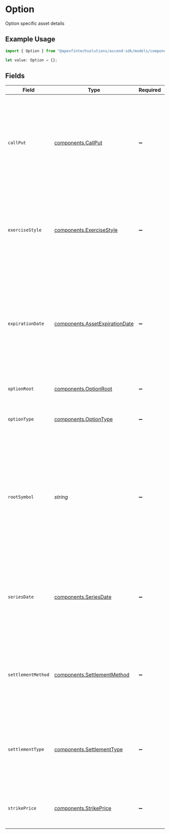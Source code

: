 # Option

Option specific asset details

## Example Usage

```typescript
import { Option } from "@apexfintechsolutions/ascend-sdk/models/components";

let value: Option = {};
```

## Fields

| Field                                                                                                                                                                                                                                          | Type                                                                                                                                                                                                                                           | Required                                                                                                                                                                                                                                       | Description                                                                                                                                                                                                                                    | Example                                                                                                                                                                                                                                        |
| ---------------------------------------------------------------------------------------------------------------------------------------------------------------------------------------------------------------------------------------------- | ---------------------------------------------------------------------------------------------------------------------------------------------------------------------------------------------------------------------------------------------- | ---------------------------------------------------------------------------------------------------------------------------------------------------------------------------------------------------------------------------------------------- | ---------------------------------------------------------------------------------------------------------------------------------------------------------------------------------------------------------------------------------------------- | ---------------------------------------------------------------------------------------------------------------------------------------------------------------------------------------------------------------------------------------------- |
| `callPut`                                                                                                                                                                                                                                      | [components.CallPut](../../models/components/callput.md)                                                                                                                                                                                       | :heavy_minus_sign:                                                                                                                                                                                                                             | Indicates whether the option is a Call or a Put. A Put entitles the holder to sell shares at the specified strike_price, while a Call entitles the holder to buy shares at the specified strike_price.                                         | CALL                                                                                                                                                                                                                                           |
| `exerciseStyle`                                                                                                                                                                                                                                | [components.ExerciseStyle](../../models/components/exercisestyle.md)                                                                                                                                                                           | :heavy_minus_sign:                                                                                                                                                                                                                             | Indicates how and when an option can be exercised, either American (exercise any time before expiration) or European (exercise only at expiration).                                                                                            | AMERICAN                                                                                                                                                                                                                                       |
| `expirationDate`                                                                                                                                                                                                                               | [components.AssetExpirationDate](../../models/components/assetexpirationdate.md)                                                                                                                                                               | :heavy_minus_sign:                                                                                                                                                                                                                             | The date when the option contract expires. This will typically match the series_date but can vary when the option expiration is accelerated for a given series. This field will represent the actual expiration date.                          | {<br/>"day": 16,<br/>"month": 4,<br/>"year": 2025<br/>}                                                                                                                                                                                        |
| `optionRoot`                                                                                                                                                                                                                                   | [components.OptionRoot](../../models/components/optionroot.md)                                                                                                                                                                                 | :heavy_minus_sign:                                                                                                                                                                                                                             | The full option root information                                                                                                                                                                                                               |                                                                                                                                                                                                                                                |
| `optionType`                                                                                                                                                                                                                                   | [components.OptionType](../../models/components/optiontype.md)                                                                                                                                                                                 | :heavy_minus_sign:                                                                                                                                                                                                                             | Type of deliverable asset the option is set to deliver upon expiry.                                                                                                                                                                            | EQUITY                                                                                                                                                                                                                                         |
| `rootSymbol`                                                                                                                                                                                                                                   | *string*                                                                                                                                                                                                                                       | :heavy_minus_sign:                                                                                                                                                                                                                             | The leading segment of the OSI, which is typically the original deliverable symbol of the option. There are frequent exceptions to this rule, such as when there are multiple deliverables or the deliverable goes through a corporate action. | AAPL1                                                                                                                                                                                                                                          |
| `seriesDate`                                                                                                                                                                                                                                   | [components.SeriesDate](../../models/components/seriesdate.md)                                                                                                                                                                                 | :heavy_minus_sign:                                                                                                                                                                                                                             | The date of the option contract this is the value in the OSI and is typically the same as the expiration_date but can vary when the option expiration is accelerated.                                                                          | {<br/>"day": 16,<br/>"month": 4,<br/>"year": 2025<br/>}                                                                                                                                                                                        |
| `settlementMethod`                                                                                                                                                                                                                             | [components.SettlementMethod](../../models/components/settlementmethod.md)                                                                                                                                                                     | :heavy_minus_sign:                                                                                                                                                                                                                             | Specifies how an option is settled at expiration, either Physical (delivery of the underlying asset) or Cash (payment of the cash difference).                                                                                                 | PHYSICAL                                                                                                                                                                                                                                       |
| `settlementType`                                                                                                                                                                                                                               | [components.SettlementType](../../models/components/settlementtype.md)                                                                                                                                                                         | :heavy_minus_sign:                                                                                                                                                                                                                             | Indicates whether an option follows Standard settlement terms or has Non-Standard terms, often due to adjustments like corporate actions.                                                                                                      | STANDARD                                                                                                                                                                                                                                       |
| `strikePrice`                                                                                                                                                                                                                                  | [components.StrikePrice](../../models/components/strikeprice.md)                                                                                                                                                                               | :heavy_minus_sign:                                                                                                                                                                                                                             | The price at which the option holder can buy or sell the deliverable asset(s)                                                                                                                                                                  | {<br/>"value": "120.00"<br/>}                                                                                                                                                                                                                  |
